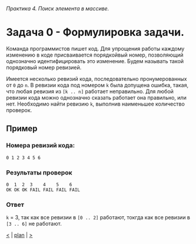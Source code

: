 _Практика 4. Поиск элемента в массиве._

# Задача 0 - Формулировка задачи.

Команда программистов пишет код. Для упрощения работы каждому изменению в коде присваивается порядкойвый номер, позволяющий однозначно идентифицировать это изменение. Будем называть такой порядковый номер ревизией.

Имеется несколько ревизий кода, последовательно пронумерованных от `0` до `n`. В ревизии кода под номером `k` была допущена ошибка, такая, что любая ревизия из `[k .. n]` работает неправильно. Для любой ревизии кода можно однозначно сказать работает она правильно, или нет. Необходимо найти ревизию `k`, выполнив наименьшее количество проверок.

## Пример

### Номера ревизий кода:
```
0 1 2 3 4 5 6
```

### Результаты проверок

```
0  1  2  3    4    5    6
OK OK OK FAIL FAIL FAIL FAIL
```

### Ответ
`k` = 3, так как все ревизии в `[0 .. 2]` работают, токгда как все ревизии в `[3 .. 6]` не работают.

[<](4.md) | [plan](../practice.md) | [>](6.md)
